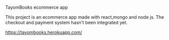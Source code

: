 TayomBooks ecommerce app

This project is an ecommerce app made with react,mongo and node js.
The checkout and payment system hasn't been integrated yet.

https://tayombooks.herokuapp.com/

